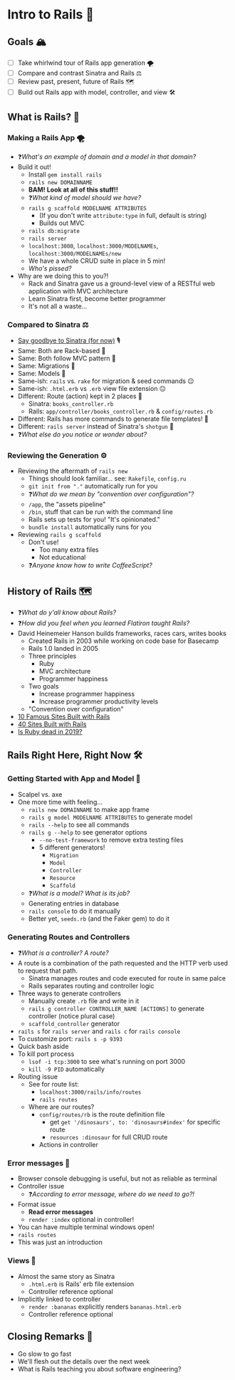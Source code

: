 # Intro to Rails 🚂

## Goals 🏔

- [ ] Take whirlwind tour of Rails app generation 🌪
- [ ] Compare and contrast Sinatra and Rails ⚖️
- [ ] Review past, present, future of Rails 🗺
- [ ] Build out Rails app with model, controller, and view 🛠

## What is Rails? 🤔

### Making a Rails App 🌪

- ❓*What's an example of domain and a model in that domain?*
- Build it out!
  - Install `gem install rails`
  - `rails new DOMAINNAME`
  - **BAM! Look at all of this stuff!!**
  - ❓*What kind of model should we have?*
  - `rails g scaffold MODELNAME ATTRIBUTES`
    - (If you don't write `attribute:type` in full, default is string)
    - Builds out MVC
  - `rails db:migrate`
  - `rails server`
  - `localhost:3000`, `localhost:3000/MODELNAMEs`, `localhost:3000/MODELNAMEs/new`
  - We have a whole CRUD suite in place in 5 min!
  - _Who's pissed?_
- Why are we doing this to you?!
  - Rack and Sinatra gave us a ground-level view of a RESTful web application with MVC architecture
  - Learn Sinatra first, become better programmer
  - It's not all a waste...

### Compared to Sinatra ⚖️

- [Say goodbye to Sinatra (for now)](https://www.youtube.com/watch?v=9ML8PrP3A8E) 🎙
- Same: Both are Rack-based 🙂
- Same: Both follow MVC pattern 🙂
- Same: Migrations 🙂
- Same: Models 🙂
- Same-ish: `rails` vs. `rake` for migration & seed commands 😐
- Same-ish: `.html.erb` vs `.erb` view file extension 😐
- Different: Route (action) kept in 2 places 🙁
  - Sinatra: `books_controller.rb`
  - Rails: `app/controller/books_controller.rb` & `config/routes.rb`
- Different: Rails has more commands to generate file templates! 🙁
- Different: `rails server` instead of Sinatra's `shotgun` 🙁
- ❓*What else do you notice or wonder about?*

### Reviewing the Generation ⚙️

- Reviewing the aftermath of `rails new`
  - Things should look familiar... see: `Rakefile`, `config.ru`
  - `git init from "."` automatically run for you
  - ❓*What do we mean by "convention over configuration"?*
  - `/app`, the "assets pipeline"
  - `/bin`, stuff that can be run with the command line
  - Rails sets up tests for you! "It's opinionated."
  - `bundle install` automatically runs for you
- Reviewing `rails g scaffold`
  - Don't use!
    - Too many extra files
    - Not educational
  - ❓*Anyone know how to write CoffeeScript?*

## History of Rails 🗺

- ❓*What do y'all know about Rails?*
- ❓*How did you feel when you learned Flatiron taught Rails?*
- David Heinemeier Hanson builds frameworks, races cars, writes books
  - Created Rails in 2003 while working on code base for Basecamp
  - Rails 1.0 landed in 2005
  - Three principles
    - Ruby
    - MVC architecture
    - Programmer happiness
  - Two goals
    - Increase programmer happiness
    - Increase programmer productivity levels
  - "Convention over configuration"
- [10 Famous Sites Built with Rails](https://prograils.com/posts/top-10-famous-sites-built-with-ruby-on-rails)
- [40 Sites Built with Rails](https://ideamotive.co/blog/40-best-ruby-on-rails-companies-websites/)
- [Is Ruby dead in 2019?](https://hackernoon.com/is-ruby-on-rails-dead-in-2019-b462e9a65b22)

## Rails Right Here, Right Now 🛠

### Getting Started with App and Model 🧰

- Scalpel vs. axe
- One more time with feeling...
  - `rails new DOMAINNAME` to make app frame
  - `rails g model MODELNAME ATTRIBUTES` to generate model
  - `rails --help` to see all commands
  - `rails g --help` to see generator options
    - `--no-test-framework` to remove extra testing files
    - 5 different generators!
      - `Migration`
      - `Model`
      - `Controller`
      - `Resource`
      - `Scaffold`
  - ❓*What is a model? What is its job?*
  - Generating entries in database
  - `rails console` to do it manually
  - Better yet, `seeds.rb` (and the Faker gem) to do it

### Generating Routes and Controllers

- ❓*What is a controller? A route?*
- A route is a combination of the path requested and the HTTP verb used to request that path.
  - Sinatra manages routes and code executed for route in same palce
  - Rails separates routing and controller logic
- Three ways to generate controllers
  - Manually create `.rb` file and write in it
  - `rails g controller CONTROLLER_NAME [ACTIONS]` to generate controller (notice plural case)
  - `scaffold_controller` generator
- `rails s` for `rails server` and `rails c` for `rails console`
- To customize port: `rails s -p 9393`
- Quick bash aside
- To kill port process
  - `lsof -i tcp:3000` to see what's running on port 3000
  - `kill -9 PID`
    automatically
- Routing issue
  - See for route list:
    - `localhost:3000/rails/info/routes`
    - `rails routes`
  - Where are our routes?
    - `config/routes/rb` is the route definition file
      - get `get '/dinosaurs', to: 'dinosaurs#index'` for specific route
      - `resources :dinosaur` for full CRUD route
    - Actions in controller

### Error messages 🚨

- Browser console debugging is useful, but not as reliable as terminal
- Controller issue
  - ❓*According to error message, where do we need to go?!*
- Format issue
  - **Read error messages**
  - `render :index` optional in controller!
- You can have multiple terminal windows open!
- `rails routes`
- This was just an introduction

### Views 👀

- Almost the same story as Sinatra
  - `.html.erb` is Rails' erb file extension
  - Controller reference optional
- Implicitly linked to controller
  - `render :bananas` explicitly renders `bananas.html.erb`
  - Controller reference optional

## Closing Remarks 🙏

- Go slow to go fast
- We'll flesh out the details over the next week
- What is Rails teaching you about software engineering?
